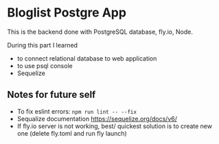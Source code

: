 # Bloglist Postgre App

This is the backend done with PostgreSQL database, fly.io, Node.

During this part I learned
- to connect relational database to web application
- to use psql console
- Sequelize

## Notes for future self

- To fix eslint errors: ```npm run lint -- --fix```
- Sequalize documentation https://sequelize.org/docs/v6/
- If fly.io server is not working, best/ quickest solution is to create new one (delete fly.toml and run fly launch)
